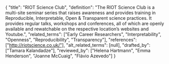 {
    "title": "RIOT Science Club",
    "definition": "The RIOT Science Club is a multi-site seminar series that raises awareness and provides training in Reproducible, Interpretable, Open & Transparent science practices. It provides regular talks, workshops and conferences, all of which are openly available and rewatchable on the respective location’s websites and Youtube.",
    "related_terms": ["Early Career Researchers", "Interpretability", "Openness", "Reproducibility", "Transparency"],
    "references": ["http://riotscience.co.uk/"],
    "alt_related_terms": [null],
    "drafted_by": ["Tamara Kalandadze"],
    "reviewed_by": ["Helena Hartmann", "Emma Henderson", "Joanne McCuaig", "Flávio Azevedo"]
  }
